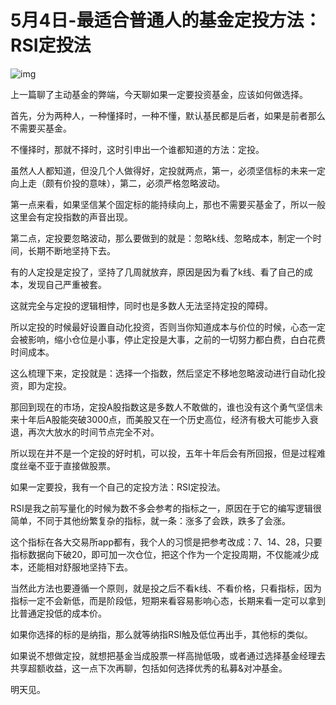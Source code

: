 # 5月4日-最适合普通人的基金定投方法：RSI定投法

![img](https://pic2.zhimg.com/v2-6c77aaf2a69c532c7c69f5b0431186df_720w.jpeg?source=d16d100b)

上一篇聊了主动基金的弊端，今天聊如果一定要投资基金，应该如何做选择。

首先，分为两种人，一种懂择时，一种不懂，默认基民都是后者，如果是前者那么不需要买基金。

不懂择时，那就不择时，这时引申出一个谁都知道的方法：定投。

虽然人人都知道，但没几个人做得好，定投就两点，第一，必须坚信标的未来一定向上走（颇有价投的意味），第二，必须严格忽略波动。

第一点来看，如果坚信某个固定标的能持续向上，那也不需要买基金了，所以一般这里会有定投指数的声音出现。

第二点，定投要忽略波动，那么要做到的就是：忽略k线、忽略成本，制定一个时间，长期不断地坚持下去。

有的人定投是定投了，坚持了几周就放弃，原因是因为看了k线、看了自己的成本，发现自己严重被套。

这就完全与定投的逻辑相悖，同时也是多数人无法坚持定投的障碍。

所以定投的时候最好设置自动化投资，否则当你知道成本与价位的时候，心态一定会被影响，缩小仓位是小事，停止定投是大事，之前的一切努力都白费，白白花费时间成本。

这么梳理下来，定投就是：选择一个指数，然后坚定不移地忽略波动进行自动化投资，即为定投。

那回到现在的市场，定投A股指数这是多数人不敢做的，谁也没有这个勇气坚信未来十年后A股能突破3000点，而美股又在一个历史高位，经济有极大可能步入衰退，再次大放水的时间节点完全不对。

所以现在并不是一个定投的好时机，可以投，五年十年后会有所回报，但是过程难度丝毫不亚于直接做股票。

如果一定要投，我有一个自己的定投方法：RSI定投法。

RSI是我之前写量化的时候为数不多会参考的指标之一，原因在于它的编写逻辑很简单，不同于其他纷繁复杂的指标，就一条：涨多了会跌，跌多了会涨。

这个指标在各大交易所app都有，我个人的习惯是把参考改成：7、14、28，只要指标数据向下破20，即可加一次仓位，把这个作为一个定投周期，不仅能减少成本，还能相对舒服地坚持下去。

当然此方法也要遵循一个原则，就是投之后不看k线、不看价格，只看指标，因为指标一定不会新低，而是阶段低，短期来看容易影响心态，长期来看一定可以拿到比普通定投低的成本价。

如果你选择的标的是纳指，那么就等纳指RSI触及低位再出手，其他标的类似。

如果说不想做定投，就想把基金当成股票一样高抛低吸，或者通过选择基金经理去共享超额收益，这一点下次再聊，包括如何选择优秀的私募&对冲基金。

明天见。